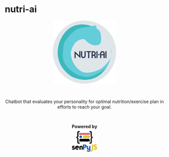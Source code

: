# nutri-ai
<p align="center"><img src="logo-n.png" width="200"></p>
<br>
<p align="center">Chatbot that evaluates your personality for optimal nutrition/exercise plan in efforts to reach your goal.</p>
<br>
<p align="center"><b>Powered by</b><br><img src="senPyJS.png" width="80"></p>
